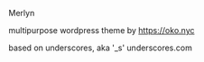 Merlyn

multipurpose wordpress theme by 
https://oko.nyc

based on underscores, aka '_s'
underscores.com


